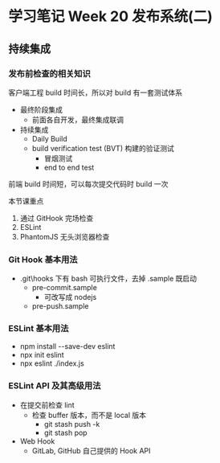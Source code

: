 # 学习笔记 Week 20 发布系统(二)

## 持续集成

### 发布前检查的相关知识

客户端工程 build 时间长，所以对 build 有一套测试体系

* 最终阶段集成
  * 前面各自开发，最终集成联调
* 持续集成
  * Daily Build
  * build verification test (BVT) 构建的验证测试
    * 冒烟测试
    * end to end test

前端 build 时间短，可以每次提交代码时 build 一次

本节课重点

1. 通过 GitHook 完场检查
2. ESLint
3. PhantomJS 无头浏览器检查

### Git Hook 基本用法

* .git\hooks 下有 bash 可执行文件，去掉 .sample 既启动
  * pre-commit.sample
    * 可改写成 nodejs
  * pre-push.sample

### ESLint 基本用法

* npm install --save-dev eslint
* npx init eslint
* npx eslint ./index.js

### ESLint API 及其高级用法

* 在提交前检查 lint
  * 检查 buffer 版本，而不是 local 版本
    * git stash push -k
    * git stash pop
* Web Hook
  * GitLab, GitHub 自己提供的 Hook API